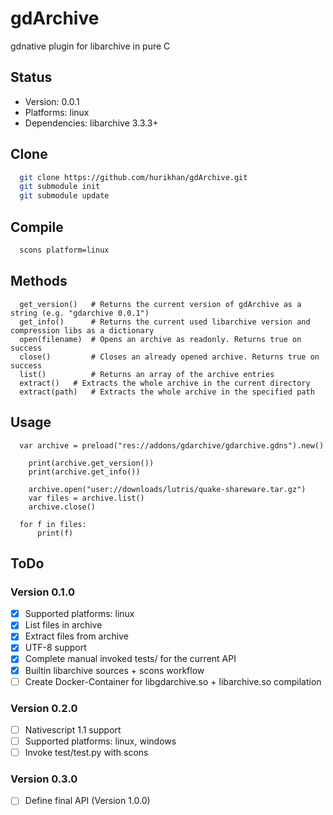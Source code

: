 # gdArchive
gdnative plugin for libarchive in pure C

## Status
* Version: 0.0.1
* Platforms: linux
* Dependencies: libarchive 3.3.3+

## Clone
```bash
  git clone https://github.com/hurikhan/gdArchive.git
  git submodule init
  git submodule update
```

## Compile
```bash
  scons platform=linux
```

## Methods
```gdscript
  get_version()   # Returns the current version of gdArchive as a string (e.g. "gdarchive 0.0.1")
  get_info()      # Returns the current used libarchive version and compression libs as a dictionary
  open(filename)  # Opens an archive as readonly. Returns true on success
  close()         # Closes an already opened archive. Returns true on success
  list()          # Returns an array of the archive entries
  extract()	  # Extracts the whole archive in the current directory
  extract(path)   # Extracts the whole archive in the specified path
```

## Usage
```gdscript
  var archive = preload("res://addons/gdarchive/gdarchive.gdns").new()

	print(archive.get_version())
	print(archive.get_info())
  
	archive.open("user://downloads/lutris/quake-shareware.tar.gz")
	var files = archive.list()
	archive.close()
  
  for f in files:
	  print(f)
```

## ToDo
### Version 0.1.0
- [x] Supported platforms: linux
- [x] List files in archive
- [x] Extract files from archive
- [x] UTF-8 support
- [x] Complete manual invoked tests/ for the current API
- [x] Builtin libarchive sources + scons workflow
- [ ] Create Docker-Container for libgdarchive.so + libarchive.so compilation

### Version 0.2.0
- [ ] Nativescript 1.1 support
- [ ] Supported platforms: linux, windows
- [ ] Invoke test/test.py with scons
### Version 0.3.0
- [ ] Define final API (Version 1.0.0)
